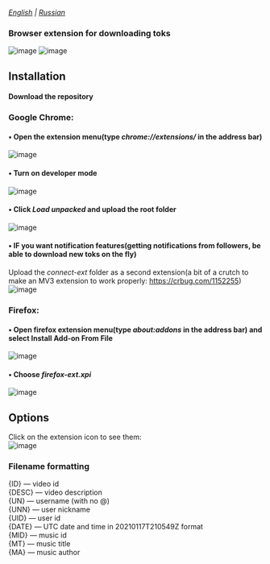 *[English](README.md) | [Russian](README.ru.md)*

### Browser extension for downloading toks
![image](https://user-images.githubusercontent.com/112845856/189462200-d6003000-8a0b-40f2-8bcf-abc463a5d52b.png)
![image](https://user-images.githubusercontent.com/112845856/189462506-4b4eb8fb-827f-4c9c-81da-4815d92bcf4b.png)
## Installation
#### Download the repository

### Google Chrome:
#### • Open the extension menu(type _chrome://extensions/_ in the address bar)
![image](https://user-images.githubusercontent.com/112845856/189461815-6a966b52-5182-4f17-ac34-09286b95e006.png)

#### • Turn on developer mode

![image](https://user-images.githubusercontent.com/112845856/189461845-b3609bc3-a3cc-423b-a7bc-c1be2ba92394.png)

#### • Click _Load unpacked_ and upload the root folder
![image](https://user-images.githubusercontent.com/112845856/189462008-1e32a6d2-02f7-460a-92a2-68352349deaa.png)

#### • IF you want notification features(getting notifications from followers, be able to download new toks on the fly)
Upload the _connect-ext_ folder as a second extension(a bit of a crutch to make an MV3 extension to work properly: https://crbug.com/1152255)
![image](https://user-images.githubusercontent.com/112845856/208250777-b4ab9672-b503-4169-a187-7b3078d12567.png)

### Firefox:
#### • Open firefox extension menu(type _about:addons_ in the address bar) and select Install Add-on From File
![image](https://user-images.githubusercontent.com/112845856/190001700-bcabf26e-e624-4c30-9b05-15206793a3a2.png)
#### • Choose _firefox-ext.xpi_
![image](https://user-images.githubusercontent.com/112845856/190002124-ad1f9cee-b1d7-4d12-91b9-3e1485836af0.png)

## Options
Click on the extension icon to see them:\
![image](https://user-images.githubusercontent.com/112845856/190883856-f1ce7d89-1238-4f79-967a-9a7cc53e0bd2.png)
### Filename formatting
{ID} — video id\
{DESC} — video description\
{UN} — username (with no @)\
{UNN} — user nickname\
{UID} — user id\
{DATE} — UTC date and time in 20210117T210549Z format\
{MID} — music id\
{MT} — music title\
{MA} — music author
